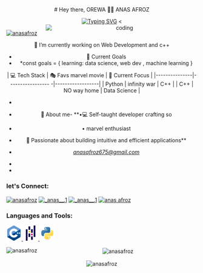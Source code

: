 <div align="center">
# Hey there, OREWA 👨‍💻 ANAS AFROZ

[![Typing SVG](https://readme-typing-svg.demolab.com?font=JetBrains+Mono&weight=600&size=22&pause=1000&color=00F7FF&center=true&vCenter=true&random=false&width=600&lines=Passionate+Developer+%F0%9F%92%BB;Anime+Enthusiast+%F0%9F%8E%AD;Turning+dreams+into+reality+%F0%9F%92%A1)](https://git.io/typing-svg)
<<img align ="right" alt="coding" width="400" src="https://user-images.githubusercontent.com/55389276/140866485-8fb1c876-9a8f-4d6a-98dc-08c4981eaf70.gif" >

<p align="left"> <a href="https://twitter.com/anasafroz" target="blank"><img src="https://img.shields.io/twitter/follow/anasafroz?logo=twitter&style=for-the-badge" alt="anasafroz" /></a> </p>
🔭 I’m currently working on   Web Development and c++ 

- 🎯 Current Goals
-  *const goals = { learning: data science, web dev , machine learning }


| 💻 Tech Stack | 🎭 Favs marvel movie     | 🧠 Current Focus |
|---------------|-----------------      -|------------------|
| Python        | infinity war               | C++              |
| C++           |    NO way home           | Data Science     |



-                                

- 💬 About me-  **•💻 Self-taught developer crafting so
-  • marvel enthusiast
-  🎯 Passionate about building intuitive and efficient applications**
-  *anasafroz675@gmail.com*

-
- 

<h3 align="left">let's Connect:</h3>
<p align="left">
<a href="https://twitter.com/anasafroz" target="blank"><img align="center" src="https://raw.githubusercontent.com/rahuldkjain/github-profile-readme-generator/master/src/images/icons/Social/twitter.svg" alt="anasafroz" height="30" width="40" /></a>
<a href="https://fb.com/__anas___.1" target="blank"><img align="center" src="https://raw.githubusercontent.com/rahuldkjain/github-profile-readme-generator/master/src/images/icons/Social/facebook.svg" alt="_anas__.1" height="30" width="40" /></a>
<a href="https://instagram.com/__anas___.1" target="blank"><img align="center" src="https://raw.githubusercontent.com/rahuldkjain/github-profile-readme-generator/master/src/images/icons/Social/instagram.svg" alt="_anas__.1" height="30" width="40" /></a>
<a href="https://www.youtube.com/c/anas afroz" target="blank"><img align="center" src="https://raw.githubusercontent.com/rahuldkjain/github-profile-readme-generator/master/src/images/icons/Social/youtube.svg" alt="anas afroz" height="30" width="40" /></a>
</p>

<h3 align="left">Languages and Tools:</h3>
<p align="left"> <a href="https://www.w3schools.com/cpp/" target="_blank" rel="noreferrer"> <img src="https://raw.githubusercontent.com/devicons/devicon/master/icons/cplusplus/cplusplus-original.svg" alt="cplusplus" width="40" height="40"/> </a> <a href="https://pandas.pydata.org/" target="_blank" rel="noreferrer"> <img src="https://raw.githubusercontent.com/devicons/devicon/2ae2a900d2f041da66e950e4d48052658d850630/icons/pandas/pandas-original.svg" alt="pandas" width="40" height="40"/> </a> <a href="https://www.python.org" target="_blank" rel="noreferrer"> <img src="https://raw.githubusercontent.com/devicons/devicon/master/icons/python/python-original.svg" alt="python" width="40" height="40"/> </a> </p>

<p><img align="left" src="https://github-readme-stats.vercel.app/api/top-langs?username=anasafroz&show_icons=true&locale=en&layout=compact" alt="anasafroz" /></p>

<p>&nbsp;<img align="center" src="https://github-readme-stats.vercel.app/api?username=anasafroz&show_icons=true&locale=en" alt="anasafroz" /></p>

<p><img align="center" src="https://github-readme-streak-stats.herokuapp.com/?user=anasafroz&" alt="anasafroz" /></p>
